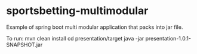 # sportsbetting-multimodular
Example of spring boot multi modular application that packs into jar file.

To run:
mvn clean install
cd presentation/target
java -jar presentation-1.0.1-SNAPSHOT.jar
